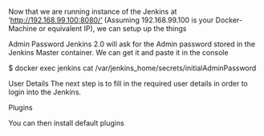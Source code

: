 Now that we are running instance of the Jenkins at ‘http://192.168.99.100:8080/‘ (Assuming 192.168.99.100 is your Docker-Machine or equivalent IP), we can setup up the things

Admin Password Jenkins 2.0 will ask for the Admin password stored in the Jenkins Master container. We can get it and paste it in the console

   $ docker exec jenkins  cat /var/jenkins_home/secrets/initialAdminPassword
   
User Details The next step is to fill in the required user details in order to login into the Jenkins.

Plugins

You can then install default plugins
